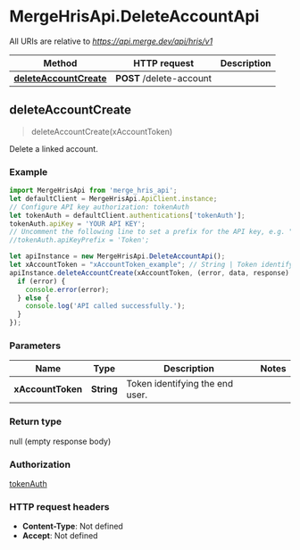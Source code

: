 # MergeHrisApi.DeleteAccountApi

All URIs are relative to *https://api.merge.dev/api/hris/v1*

Method | HTTP request | Description
------------- | ------------- | -------------
[**deleteAccountCreate**](DeleteAccountApi.md#deleteAccountCreate) | **POST** /delete-account | 



## deleteAccountCreate

> deleteAccountCreate(xAccountToken)



Delete a linked account.

### Example

```javascript
import MergeHrisApi from 'merge_hris_api';
let defaultClient = MergeHrisApi.ApiClient.instance;
// Configure API key authorization: tokenAuth
let tokenAuth = defaultClient.authentications['tokenAuth'];
tokenAuth.apiKey = 'YOUR API KEY';
// Uncomment the following line to set a prefix for the API key, e.g. "Token" (defaults to null)
//tokenAuth.apiKeyPrefix = 'Token';

let apiInstance = new MergeHrisApi.DeleteAccountApi();
let xAccountToken = "xAccountToken_example"; // String | Token identifying the end user.
apiInstance.deleteAccountCreate(xAccountToken, (error, data, response) => {
  if (error) {
    console.error(error);
  } else {
    console.log('API called successfully.');
  }
});
```

### Parameters


Name | Type | Description  | Notes
------------- | ------------- | ------------- | -------------
 **xAccountToken** | **String**| Token identifying the end user. | 

### Return type

null (empty response body)

### Authorization

[tokenAuth](../README.md#tokenAuth)

### HTTP request headers

- **Content-Type**: Not defined
- **Accept**: Not defined

